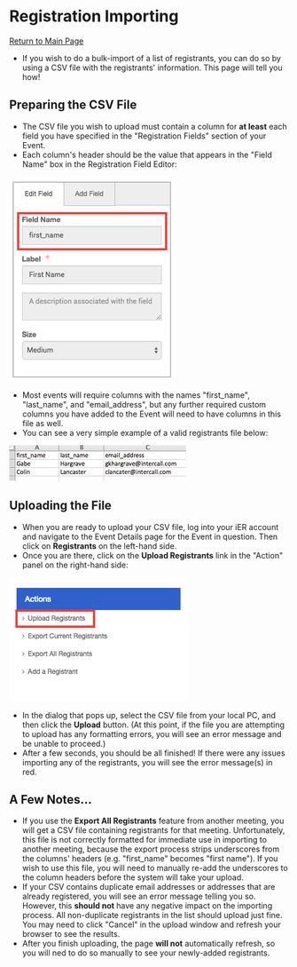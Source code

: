 # <a name="top">Registration Importing

[Return to Main Page](https://github.com/reg-support/reg-dev-guide/blob/master/README.md)

- If you wish to do a bulk-import of a list of registrants, you can do so by using a CSV file with the registrants' information. This page will tell you how!

## Preparing the CSV File

- The CSV file you wish to upload must contain a column for **at least** each field you have specified in the "Registration Fields" section of your Event.
- Each column's header should be the value that appears in the "Field Name" box in the Registration Field Editor:

![Field Name](img/reg_import_02.png)

- Most events will require columns with the names "first_name", "last_name", and "email_address", but any further required custom columns you have added to the Event will need to have columns in this file as well.
- You can see a very simple example of a valid registrants file below:

![Valid CSV](img/reg_import_01.png)

## Uploading the File

- When you are ready to upload your CSV file, log into your iER account and navigate to the Event Details page for the Event in question. Then click on **Registrants** on the left-hand side.
- Once you are there, click on the **Upload Registrants** link in the "Action" panel on the right-hand side:

![Upload Registrants](img/reg_import_03.png)

- In the dialog that pops up, select the CSV file from your local PC, and then click the **Upload** button. (At this point, if the file you are attempting to upload has any formatting errors, you will see an error message and be unable to proceed.)
- After a few seconds, you should be all finished! If there were any issues importing any of the registrants, you will see the error message(s) in red.

## A Few Notes...

- If you use the **Export All Registrants** feature from another meeting, you will get a CSV file containing registrants for that meeting. Unfortunately, this file is not correctly formatted for immediate use in importing to another meeting, because the export process strips underscores from the columns' headers (e.g. "first_name" becomes "first name"). If you wish to use this file, you will need to manually re-add the underscores to the column headers before the system will take your upload.
- If your CSV contains duplicate email addresses or addresses that are already registered, you will see an error message telling you so. However, this **should not** have any negative impact on the importing process. All non-duplicate registrants in the list should upload just fine. You may need to click "Cancel" in the upload window and refresh your browser to see the results.
- After you finish uploading, the page **will not** automatically refresh, so you will ned to do so manually to see your newly-added registrants.
